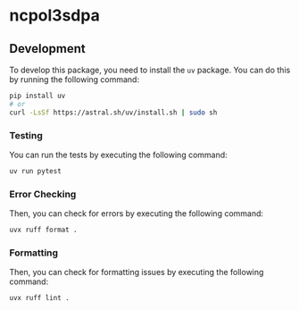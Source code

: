 # ncpol3sdpa

## Development

To develop this package, you need to install the `uv` package. You can do this by running the following command:

```bash
pip install uv
# or
curl -LsSf https://astral.sh/uv/install.sh | sudo sh
```

### Testing

You can run the tests by executing the following command:

```bash
uv run pytest
```

### Error Checking

Then, you can check for errors by executing the following command:

```bash
uvx ruff format .
```

### Formatting

Then, you can check for formatting issues by executing the following command:


```bash
uvx ruff lint .
```